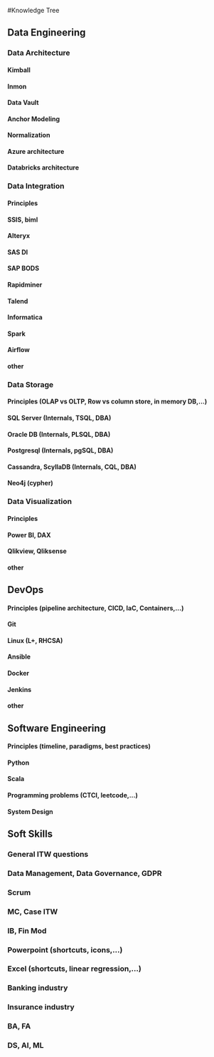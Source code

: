 #Knowledge Tree
## Data Engineering
### Data Architecture
#### Kimball
#### Inmon
#### Data Vault
#### Anchor Modeling
#### Normalization
#### Azure architecture
#### Databricks architecture
### Data Integration
#### Principles
#### SSIS, biml
#### Alteryx
#### SAS DI
#### SAP BODS
#### Rapidminer
#### Talend
#### Informatica
#### Spark
#### Airflow
#### other
### Data Storage
#### Principles (OLAP vs OLTP, Row vs column store, in memory DB,...)
#### SQL Server (Internals, TSQL, DBA)
#### Oracle DB (Internals, PLSQL, DBA)
#### Postgresql (Internals, pgSQL, DBA)
#### Cassandra, ScyllaDB (Internals, CQL, DBA)
#### Neo4j (cypher)
### Data Visualization
#### Principles
#### Power BI, DAX
#### Qlikview, Qliksense
#### other
## DevOps
#### Principles (pipeline architecture, CICD, IaC, Containers,...)
#### Git
#### Linux (L+, RHCSA)
#### Ansible
#### Docker
#### Jenkins
#### other
## Software Engineering
#### Principles (timeline, paradigms, best practices)
#### Python
#### Scala
#### Programming problems (CTCI, leetcode,...)
#### System Design
## Soft Skills
### General ITW questions
### Data Management, Data Governance, GDPR
### Scrum
### MC, Case ITW
### IB, Fin Mod
### Powerpoint (shortcuts, icons,...)
### Excel (shortcuts, linear regression,...)
### Banking industry
### Insurance industry
### BA, FA
### DS, AI, ML
